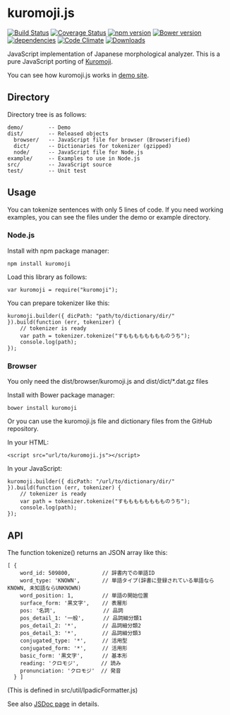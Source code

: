 kuromoji.js
===========

[![Build Status](https://travis-ci.org/takuyaa/kuromoji.js.svg?branch=master)](https://travis-ci.org/takuyaa/kuromoji.js)
[![Coverage Status](https://coveralls.io/repos/github/takuyaa/kuromoji.js/badge.svg?branch=master)](https://coveralls.io/github/takuyaa/kuromoji.js?branch=master)
[![npm version](https://badge.fury.io/js/kuromoji.svg)](http://badge.fury.io/js/kuromoji)
[![Bower version](https://badge.fury.io/bo/kuromoji.svg)](http://badge.fury.io/bo/kuromoji)
[![dependencies](https://david-dm.org/takuyaa/kuromoji.js.svg)](https://david-dm.org/takuyaa/kuromoji.js)
[![Code Climate](https://codeclimate.com/github/takuyaa/kuromoji.js/badges/gpa.svg)](https://codeclimate.com/github/takuyaa/kuromoji.js)
[![Downloads](https://img.shields.io/npm/dm/kuromoji.svg)](https://www.npmjs.com/package/kuromoji)

JavaScript implementation of Japanese morphological analyzer.
This is a pure JavaScript porting of [Kuromoji](http://www.atilika.com/ja/products/kuromoji.html).

You can see how kuromoji.js works in [demo site](http://takuyaa.github.io/kuromoji.js/demo/tokenize.html).


Directory
---------

Directory tree is as follows:

    demo/        -- Demo
    dist/        -- Released objects
      browser/   -- JavaScript file for browser (Browserified)
      dict/      -- Dictionaries for tokenizer (gzipped)
      node/      -- JavaScript file for Node.js
    example/     -- Examples to use in Node.js
    src/         -- JavaScript source
    test/        -- Unit test


Usage
-----

You can tokenize sentences with only 5 lines of code.
If you need working examples, you can see the files under the demo or example directory.


### Node.js

Install with npm package manager:

    npm install kuromoji

Load this library as follows:

    var kuromoji = require("kuromoji");

You can prepare tokenizer like this:

    kuromoji.builder({ dicPath: "path/to/dictionary/dir/" }).build(function (err, tokenizer) {
        // tokenizer is ready
        var path = tokenizer.tokenize("すもももももももものうち");
        console.log(path);
    });



### Browser

You only need the dist/browser/kuromoji.js and dist/dict/*.dat.gz files

Install with Bower package manager:

    bower install kuromoji

Or you can use the kuromoji.js file and dictionary files from the GitHub repository.

In your HTML:

    <script src="url/to/kuromoji.js"></script>

In your JavaScript:

    kuromoji.builder({ dicPath: "/url/to/dictionary/dir/" }).build(function (err, tokenizer) {
        // tokenizer is ready
        var path = tokenizer.tokenize("すもももももももものうち");
        console.log(path);
    });


API
---

The function tokenize() returns an JSON array like this:

    [ {
        word_id: 509800,          // 辞書内での単語ID
        word_type: 'KNOWN',       // 単語タイプ(辞書に登録されている単語ならKNOWN, 未知語ならUNKNOWN)
        word_position: 1,         // 単語の開始位置
        surface_form: '黒文字',    // 表層形
        pos: '名詞',               // 品詞
        pos_detail_1: '一般',      // 品詞細分類1
        pos_detail_2: '*',        // 品詞細分類2
        pos_detail_3: '*',        // 品詞細分類3
        conjugated_type: '*',     // 活用型
        conjugated_form: '*',     // 活用形
        basic_form: '黒文字',      // 基本形
        reading: 'クロモジ',       // 読み
        pronunciation: 'クロモジ'  // 発音
      } ]

(This is defined in src/util/IpadicFormatter.js)

See also [JSDoc page](https://takuyaa.github.io/kuromoji.js/jsdoc/) in details.
